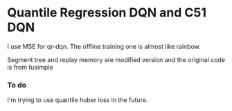 # Quantile Regression DQN and C51 DQN

I use MSE for qr-dqn.
The offline training one is almost like rainbow.

Segment tree and replay memory are modified version and the original code is from tusimple

### To do
I'm trying to use quantile huber loss in the future.
